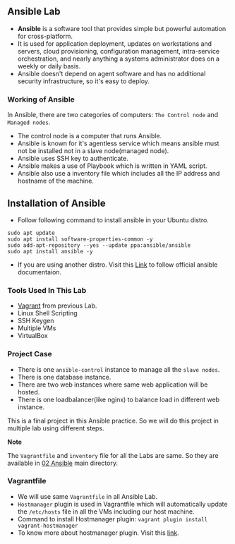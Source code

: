 ## Ansible Lab
- <b>Ansible</b> is a software tool that provides simple but powerful automation for cross-platform.
- It is used for application deployment, updates on workstations and servers, cloud provisioning, configuration management, intra-service orchestration, and nearly anything a systems administrator does on a weekly or daily basis.
- Ansible doesn't depend on agent software and has no additional security infrastructure, so it's easy to deploy.

### Working of Ansible
In Ansible, there are two categories of computers: 
`The Control node` and `Managed nodes`.

 - The control node is a computer that runs Ansible.
 - Ansible is known for it's agentless service which means ansible must not be   installed not in a slave node(managed node).
 - Ansible uses SSH key to authenticate.
 - Ansible makes a use of Playbook which is written in YAML script.
 - Ansible also use a inventory file which includes all the IP address and hostname of the machine.



 ## Installation of Ansible
 - Follow following command to install ansible in your Ubuntu distro.
```
sudo apt update
sudo apt install software-properties-common -y
sudo add-apt-repository --yes --update ppa:ansible/ansible
sudo apt install ansible -y
 ```

 - If you are using another distro. Visit this [Link](https://docs.ansible.com/ansible/latest/installation_guide/installation_distros.html) to follow official ansible documentaion.


### Tools Used In This Lab
- [Vagrant](https://github.com/TheSpiritMan/DevOps-Practice/tree/main/01%20Vagrant) from previous Lab.
- Linux Shell Scripting
- SSH Keygen
- Multiple VMs
- VirtualBox

### Project Case
- There is one `ansible-control` instance to manage all the `slave nodes`.
- There is one database instance.
- There are two web instances where same web application will be hosted.
- There is one loadbalancer(like nginx) to balance load in different web instance.

This is a final project in this Ansible practice. So we will do this project in multiple lab using different steps.


<b>Note</b>

 The `Vagrantfile` and `inventory` file for all the Labs are same. So they are available in [02 Ansible](https://github.com/TheSpiritMan/DevOps-Practice/tree/main/02%20Ansible) main directory.

 ### Vagrantfile
- We will use same `Vagrantfile` in all Ansible Lab.
- `Hostmanager` plugin is used in Vagrantfile which will automatically update the `/etc/hosts` file in all the VMs including our host machine.
- Command to install Hostmanager plugin: 
```vagrant plugin install vagrant-hostmanager ```
- To know more about hostmanager plugin. Visit this [link](https://www.rubydoc.info/gems/vagrant-hostmanager/1.2.3).